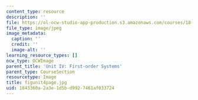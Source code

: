 ```yaml
---
content_type: resource
description: ''
file: https://ol-ocw-studio-app-production.s3.amazonaws.com/courses/18-03sc-differential-equations-fall-2011/1843360a2a3e1d5bd9927461af033724_figunit4page.jpg
file_type: image/jpeg
image_metadata:
  caption: ''
  credit: ''
  image-alt: ''
learning_resource_types: []
ocw_type: OCWImage
parent_title: 'Unit IV: First-order Systems'
parent_type: CourseSection
resourcetype: Image
title: figunit4page.jpg
uid: 1843360a-2a3e-1d5b-d992-7461af033724
---
```

